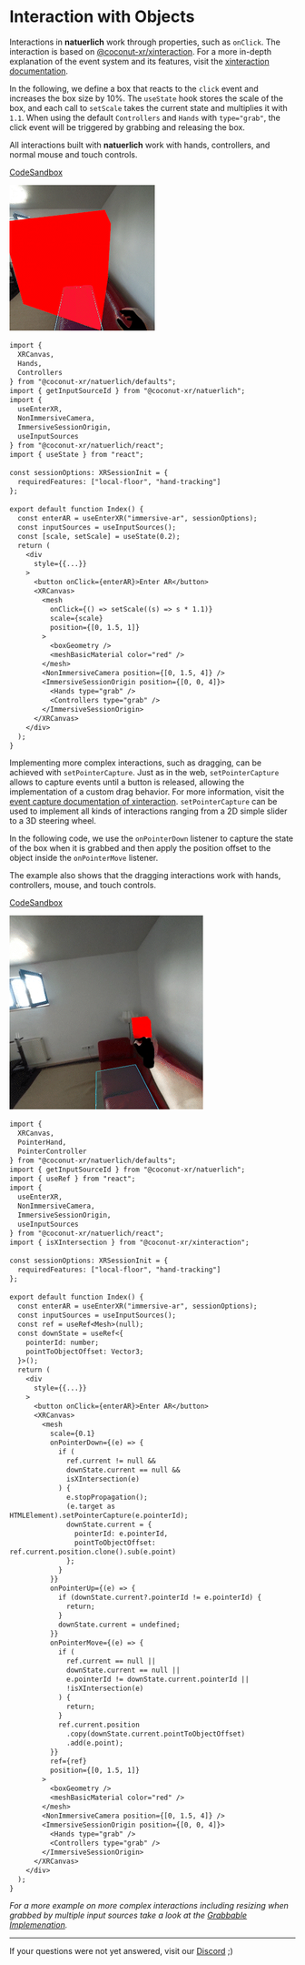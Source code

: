 # Interaction with Objects

Interactions in **natuerlich** work through properties, such as `onClick`. The interaction is based on [@coconut-xr/xinteraction](https://github.com/coconut-xr/xinteraction). For a more in-depth explanation of the event system and its features, visit the [xinteraction documentation](https://coconut-xr.github.io/xinteraction/#/).

In the following, we define a box that reacts to the `click` event and increases the box size by 10%. The `useState` hook stores the scale of the box, and each call to `setScale` takes the current state and multiplies it with `1.1`. When using the default `Controllers` and `Hands` with `type="grab"`, the click event will be triggered by grabbing and releasing the box.

All interactions built with **natuerlich** work with hands, controllers, and normal mouse and touch controls.

[CodeSandbox](https://codesandbox.io/s/natuerlich-object-interaction-lj9lpj?file=/src/app.tsx)

![Screenshot](./object-interactable.gif)

```tsx
import {
  XRCanvas,
  Hands,
  Controllers
} from "@coconut-xr/natuerlich/defaults";
import { getInputSourceId } from "@coconut-xr/natuerlich";
import {
  useEnterXR,
  NonImmersiveCamera,
  ImmersiveSessionOrigin,
  useInputSources
} from "@coconut-xr/natuerlich/react";
import { useState } from "react";

const sessionOptions: XRSessionInit = {
  requiredFeatures: ["local-floor", "hand-tracking"]
};

export default function Index() {
  const enterAR = useEnterXR("immersive-ar", sessionOptions);
  const inputSources = useInputSources();
  const [scale, setScale] = useState(0.2);
  return (
    <div
      style={{...}}
    >
      <button onClick={enterAR}>Enter AR</button>
      <XRCanvas>
        <mesh
          onClick={() => setScale((s) => s * 1.1)}
          scale={scale}
          position={[0, 1.5, 1]}
        >
          <boxGeometry />
          <meshBasicMaterial color="red" />
        </mesh>
        <NonImmersiveCamera position={[0, 1.5, 4]} />
        <ImmersiveSessionOrigin position={[0, 0, 4]}>
          <Hands type="grab" />
          <Controllers type="grab" />
        </ImmersiveSessionOrigin>
      </XRCanvas>
    </div>
  );
}

```

Implementing more complex interactions, such as dragging, can be achieved with `setPointerCapture`. Just as in the web, `setPointerCapture` allows to capture events until a button is released, allowing the implementation of a custom drag behavior. For more information, visit the [event capture documentation of xinteraction](https://coconut-xr.github.io/xinteraction/#/event-capture.md). `setPointerCapture` can be used to implement all kinds of interactions ranging from a 2D simple slider to a 3D steering wheel.

In the following code, we use the `onPointerDown` listener to capture the state of the box when it is grabbed and then apply the position offset to the object inside the `onPointerMove` listener.

The example also shows that the dragging interactions work with hands, controllers, mouse, and touch controls.

[CodeSandbox](https://codesandbox.io/s/natuerlich-drag-qc378s?file=/src/app.tsx)

![Screenshot](./object-draggable.gif)

```tsx
import {
  XRCanvas,
  PointerHand,
  PointerController
} from "@coconut-xr/natuerlich/defaults";
import { getInputSourceId } from "@coconut-xr/natuerlich";
import { useRef } from "react";
import {
  useEnterXR,
  NonImmersiveCamera,
  ImmersiveSessionOrigin,
  useInputSources
} from "@coconut-xr/natuerlich/react";
import { isXIntersection } from "@coconut-xr/xinteraction";

const sessionOptions: XRSessionInit = {
  requiredFeatures: ["local-floor", "hand-tracking"]
};

export default function Index() {
  const enterAR = useEnterXR("immersive-ar", sessionOptions);
  const inputSources = useInputSources();
  const ref = useRef<Mesh>(null);
  const downState = useRef<{
    pointerId: number;
    pointToObjectOffset: Vector3;
  }>();
  return (
    <div
      style={{...}}
    >
      <button onClick={enterAR}>Enter AR</button>
      <XRCanvas>
        <mesh
          scale={0.1}
          onPointerDown={(e) => {
            if (
              ref.current != null &&
              downState.current == null &&
              isXIntersection(e)
            ) {
              e.stopPropagation();
              (e.target as HTMLElement).setPointerCapture(e.pointerId);
              downState.current = {
                pointerId: e.pointerId,
                pointToObjectOffset: ref.current.position.clone().sub(e.point)
              };
            }
          }}
          onPointerUp={(e) => {
            if (downState.current?.pointerId != e.pointerId) {
              return;
            }
            downState.current = undefined;
          }}
          onPointerMove={(e) => {
            if (
              ref.current == null ||
              downState.current == null ||
              e.pointerId != downState.current.pointerId ||
              !isXIntersection(e)
            ) {
              return;
            }
            ref.current.position
              .copy(downState.current.pointToObjectOffset)
              .add(e.point);
          }}
          ref={ref}
          position={[0, 1.5, 1]}
        >
          <boxGeometry />
          <meshBasicMaterial color="red" />
        </mesh>
        <NonImmersiveCamera position={[0, 1.5, 4]} />
        <ImmersiveSessionOrigin position={[0, 0, 4]}>
          <Hands type="grab" />
          <Controllers type="grab" />
        </ImmersiveSessionOrigin>
      </XRCanvas>
    </div>
  );
}
```

*For a more example on more complex interactions including resizing when grabbed by multiple input sources take a look at the [Grabbable Implemenation](https://github.com/coconut-xr/natuerlich/blob/main/src/defaults/grabbable.tsx).*

---

If your questions were not yet answered, visit our [Discord](https://discord.gg/NCYM8ujndE) ;)
